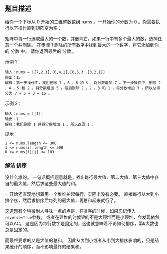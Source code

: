 ## 题目描述
给你一个下标从 0 开始的二维整数数组 nums 。一开始你的分数为 0 。你需要执行以下操作直到矩阵变为空：

矩阵中每一行选取最大的一个数，并删除它。如果一行中有多个最大的数，选择任意一个并删除。
在步骤 1 删除的所有数字中找到最大的一个数字，将它添加到你的 分数 中。
请你返回最后的 分数 。

示例 1：
```
输入：nums = [[7,2,1],[6,4,2],[6,5,3],[3,2,1]]
输出：15
解释：第一步操作中，我们删除 7 ，6 ，6 和 3 ，将分数增加 7 。下一步操作中，删除 2 ，4 ，5 和 2 ，将分数增加 5 。最后删除 1 ，2 ，3 和 1 ，将分数增加 3 。所以总得分为 7 + 5 + 3 = 15 。
```
示例 2：
```
输入：nums = [[1]]
输出：1
解释：我们删除 1 并将分数增加 1 ，所以返回 1 。
```

提示：
```
1 <= nums.length <= 300
1 <= nums[i].length <= 500
0 <= nums[i][j] <= 103
```

### 解法 排序
没什么难的。
一句话概括题意就是，找出每行最大值、第二大值、第三大值中各自的最大值，然后求这些最大值的和。

一开始还直观地想着用一个堆维护起每行。实际上没有必要。
直接每行从大到小排个序，然后求排序后每列的最大值，再总和起来就行了。

这道题有个稍微耐人寻味一点的点是，在排序的时候，如果忘记传入`reverse=True`参数，
或者在建堆的时候建的不是大顶堆而是小顶堆，会发现依然可以AC。
这是因为每行数字是固定的，这也就意味着不论如何排序，第`N`大数也总是固定的。

而最终要求的又是大值的总和，
因此从大到小或者从小到大排序影响的，只是结果统计的顺序，而不影响最终的结果和。